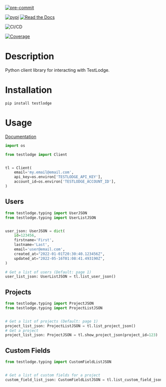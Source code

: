 [![pre-commit](https://img.shields.io/badge/pre--commit-enabled-brightgreen?logo=pre-commit&logoColor=white)](https://github.com/pre-commit/pre-commit)

[![pypi](https://img.shields.io/pypi/v/testlodge?style=plastic)](https://pypi.org/project/testlodge/)
[![Read the Docs](https://img.shields.io/readthedocs/testlodge)](https://testlodge.readthedocs.io/en/latest/)

![CI/CD](https://img.shields.io/github/checks-status/AceofSpades5757/testlodge/main?label=CI/CD)

[![Coverage](https://github.com/AceofSpades5757/testlodge/actions/workflows/tests.yml/badge.svg)](https://github.com/AceofSpades5757/testlodge/actions/workflows/github-actions.yml)

# Description

Python client library for interacting with TestLodge.

# Installation

`pip install testlodge`

# Usage

[Documentation]([https://img.shields.io/readthedocs/testlodge](https://testlodge.readthedocs.io/en/latest/))

```python
import os

from testlodge import Client


tl = Client(
    email='my.email@email.com',
    api_key=os.environ['TESTLODGE_API_KEY'],
    account_id=os.environ['TESTLODGE_ACCOUNT_ID'],
)
```

## Users

```python
from testlodge.typing import UserJSON
from testlodge.typing import UserListJSON


user_json: UserJSON = dict(
    id=123456,
    firstname='First',
    lastname='Last',
    email='user@email.com',
    created_at="2022-01-01T20:30:40.123456Z",
    updated_at="2022-05-16T01:08:41.493190Z",
)

# Get a list of users (Default: page 1)
user_list_json: UserListJSON = tl.list_user_json()
```

## Projects

```python
from testlodge.typing import ProjectJSON
from testlodge.typing import ProjectListJSON


# Get a list of projects (Default: page 1)
project_list_json: ProjectListJSON = tl.list_project_json()
# Get a project
project_list_json: ProjectJSON = tl.show_project_json(project_id=123)
```

## Custom Fields

```python
from testlodge.typing import CustomFieldListJSON


# Get a list of custom fields for a project
custom_field_list_json: CustomFieldListJSON = tl.list_custom_field_json(project_id=123)
```
